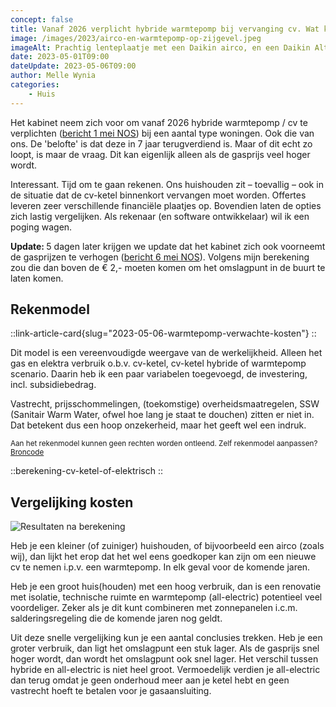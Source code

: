 ```yaml
---
concept: false
title: Vanaf 2026 verplicht hybride warmtepomp bij vervanging cv. Wat kost dat, en wat zou jij doen? 
image: /images/2023/airco-en-warmtepomp-op-zijgevel.jpeg
imageAlt: Prachtig lenteplaatje met een Daikin airco, en een Daikin Altherma aan de muur.
date: 2023-05-01T09:00
dateUpdate: 2023-05-06T09:00
author: Melle Wynia
categories:
    - Huis
---
```


Het kabinet neem zich voor om vanaf 2026 hybride warmtepomp / cv te verplichten ([bericht 1 mei NOS](https://nos.nl/artikel/2473495-appartementen-en-monumenten-hoeven-niet-aan-de-warmtepomp)) bij een aantal type woningen.
Ook die van ons.
De 'belofte' is dat deze in 7 jaar terugverdiend is.
Maar of dit echt zo loopt, is maar de vraag.
Dit kan eigenlijk alleen als de gasprijs veel hoger wordt.

Interessant.
Tijd om te gaan rekenen.
Ons huishouden zit – toevallig – ook in de situatie dat de cv-ketel binnenkort vervangen moet worden. 
Offertes leveren zeer verschillende financiële plaatjes op.
Bovendien laten de opties zich lastig vergelijken.
Als rekenaar (en software ontwikkelaar) wil ik een poging wagen.

<strong>Update: </strong> 5 dagen later krijgen we update dat het kabinet zich ook voorneemt de gasprijzen te verhogen ([bericht 6 mei NOS](https://nos.nl/artikel/2474016-steun-en-kritiek-voor-nieuwe-klimaatmaatregel-om-aardgasverbruik-af-te-remmen)).
Volgens mijn berekening zou die dan boven de € 2,- moeten komen om het omslagpunt in de buurt te laten komen.

## Rekenmodel

<div class="md:float-right ml-4 md:-mr-10 mt-4 mb-4">

::link-article-card{slug="2023-05-06-warmtepomp-verwachte-kosten"}
::

</div>

Dit model is een vereenvoudigde weergave van de werkelijkheid.
Alleen het gas en elektra verbruik o.b.v. cv-ketel, cv-ketel hybride of warmtepomp scenario.
Daarin heb ik een paar variabelen toegevoegd, de investering, incl. subsidiebedrag.

Vastrecht, prijsschommelingen, (toekomstige) overheidsmaatregelen, SSW (Sanitair Warm Water, ofwel hoe lang je staat te douchen) zitten er niet in.
Dat betekent dus een hoop onzekerheid, maar het geeft wel een indruk.

<small class="block">

Aan het rekenmodel kunnen geen rechten worden ontleend.
Zelf rekenmodel aanpassen? [Broncode](https://github.com/mellewynia/de-groene-optimist-y)
  
</small>

<div class="mt-8">

::berekening-cv-ketel-of-elektrisch
::

</div>


## Vergelijking kosten

<img src="/images/2025-05/berekening-middenwoning-cv-gas-hybride-all-electric.png" alt="Resultaten na berekening" /> 

Heb je een kleiner (of zuiniger) huishouden, of bijvoorbeeld een airco (zoals wij), dan lijkt het erop dat het wel eens goedkoper kan zijn om een nieuwe cv te nemen i.p.v. een warmtepomp.
In elk geval voor de komende jaren.

Heb je een groot huis(houden) met een hoog verbruik, dan is een renovatie met isolatie, technische ruimte en warmtepomp (all-electric) potentieel veel voordeliger.
Zeker als je dit kunt combineren met zonnepanelen i.c.m. salderingsregeling die de komende jaren nog geldt.

<div class="opacity-60 mt-8 mb-2 w-16 h-[1px] overflow-hidden bg-lime-400 dark:bg-white/30"></div>

Uit deze snelle vergelijking kun je een aantal conclusies trekken.
Heb je een groter verbruik, dan ligt het omslagpunt een stuk lager.
Als de gasprijs snel hoger wordt, dan wordt het omslagpunt ook snel lager.
Het verschil tussen hybride en all-electric is niet heel groot.
Vermoedelijk verdien je all-electric dan terug omdat je geen onderhoud meer aan je ketel hebt en geen vastrecht hoeft te betalen voor je gasaansluiting.
